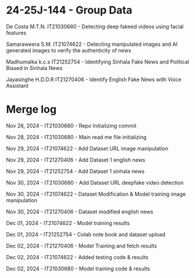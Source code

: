 # 24-25J-144 - Group Data

De Costa M.T.N. IT21030680 - 
Detecting deep fakeed videos using facial features

Samaraweera S.M. IT21074622 - 
Detecting manipulated images and AI generated images to verify the authenticity of news

Madhumalka k.c.s IT21252754 - 
Identifying Sinhala Fake News and Political Biased in Sinhala News

Jayasinghe H.D.D.R IT21270406 -
Identify English Fake News with Voice Assistant

# Merge log

Nov 26, 2024 - IT21030680 - Repo Initializing commit

Nov 28, 2024 - IT21030680 - Main read me file initializing

Nov 29, 2024 - IT21074622 - Add Dataset URL image manipulation

Nov 29, 2024 - IT21270406 - Add Dataset 1 english news 

Nov 29, 2024 - IT21252754 - Add Dataset 1 sinhala news

Nov 30, 2024 - IT21030680 - Add Dataset URL deepfake video detection 

Nov 30, 2024 - IT21074622 - Dataset Modification & Model training image manipulation

Nov 30, 2024 - IT21270406 - Dataset modified english news 

Dec 01, 2024 - IT21074622 - Model training results

Dec 01, 2024 - IT21252754 - Colab note book and dataset upload

Dec 02, 2024 - IT21270406 - Model Training and fetch results

Dec 02, 2024 - IT21074622 - Added testing code & results

Dec 02, 2024 - IT21030680 - Model training code & results
